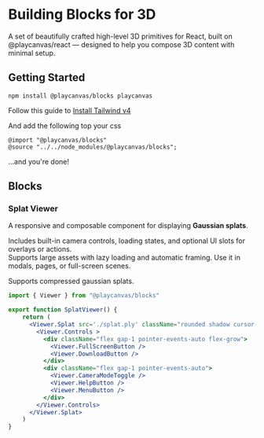 # Building Blocks for 3D

A set of beautifully crafted high-level 3D primitives for React, built on @playcanvas/react — designed to help you compose 3D content with minimal setup.

## Getting Started

```
npm install @playcanvas/blocks playcanvas
```

Follow this guide to [Install Tailwind v4](https://tailwindcss.com/docs/installation)

And add the following top your css

```
@import "@playcanvas/blocks"
@source "../../node_modules/@playcanvas/blocks";
```

...and you're done!

## Blocks

### Splat Viewer

A responsive and composable component for displaying **Gaussian splats**.

Includes built-in camera controls, loading states, and optional UI slots for overlays or actions.  
Supports large assets with lazy loading and automatic framing. Use it in modals, pages, or full-screen scenes. 

Supports compressed gaussian splats.

```jsx
import { Viewer } from "@playcanvas/blocks"

export function SplatViewer() {
    return (
      <Viewer.Splat src='./splat.ply' className="rounded shadow cursor-grab active:cursor-grabbing" >
        <Viewer.Controls >
          <div className="flex gap-1 pointer-events-auto flex-grow">
            <Viewer.FullScreenButton />
            <Viewer.DownloadButton />
          </div>
          <div className="flex gap-1 pointer-events-auto">
            <Viewer.CameraModeToggle />
            <Viewer.HelpButton />
            <Viewer.MenuButton />
          </div>
        </Viewer.Controls>
      </Viewer.Splat>
    )
}
```